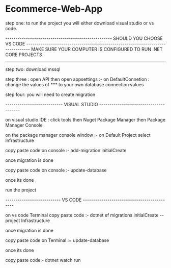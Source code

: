 # Ecommerce-Web-App 
 step one: to run the project you will either download visual studio or vs code.
 
  ---------------------------------------------------- SHOULD YOU CHOOSE VS CODE --------------------------------------------------------------------------------
    MAKE SURE YOUR COMPUTER IS CONFIGURED TO RUN .NET CORE PROJECTS   
  ---------------- ----------------------------------------------------------------
 
 step two: download mssql 
 
 step three : open API then open appsettings :- on DefaultConnetion :  change the values of *** to your own database connection values
 
 step four: you will need to create migration 
 
 ---------------------------- VISUAL STUDIO ---------------------------------------
 
 on visual studio IDE : click tools then Nuget Package Manager then Package Manager Console 

 on the package manager console window  :- on Default Project select Infrastructure
 
 copy paste code on console :- add-migration initialCreate
 
 once migration is done 
 
 copy paste code on console :- update-database 
 
 once its done 
 
 run the project 
 
 --------------------------- VS CODE --------------------------------------------
 
 on vs code Terminal copy paste code :- dotnet ef migrations initialCreate --project Infrastructure
 
 once migration is done 
 
 copy paste code on Terminal := update-database 
 
 once its done 
 
 copy paste code:- dotnet watch run 
